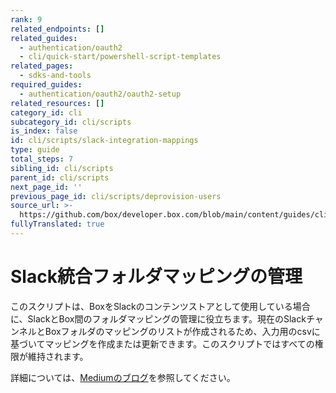 ```yaml
---
rank: 9
related_endpoints: []
related_guides:
  - authentication/oauth2
  - cli/quick-start/powershell-script-templates
related_pages:
  - sdks-and-tools
required_guides:
  - authentication/oauth2/oauth2-setup
related_resources: []
category_id: cli
subcategory_id: cli/scripts
is_index: false
id: cli/scripts/slack-integration-mappings
type: guide
total_steps: 7
sibling_id: cli/scripts
parent_id: cli/scripts
next_page_id: ''
previous_page_id: cli/scripts/deprovision-users
source_url: >-
  https://github.com/box/developer.box.com/blob/main/content/guides/cli/scripts/slack-integration-mappings.md
fullyTranslated: true
---
```

# Slack統合フォルダマッピングの管理

このスクリプトは、BoxをSlackのコンテンツストアとして使用している場合に、SlackとBox間のフォルダマッピングの管理に役立ちます。現在のSlackチャンネルとBoxフォルダのマッピングのリストが作成されるため、入力用のcsvに基づいてマッピングを作成または更新できます。このスクリプトではすべての権限が維持されます。

詳細については、[Mediumのブログ][1]を参照してください。

[1]: https://medium.com/box-developer-blog/new-box-cli-automation-template-to-manage-slack-integration-folder-mappings-a174f9985768
